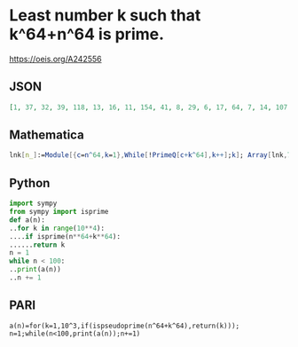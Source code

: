 # Least number k such that k^64\+n^64 is prime\.
https://oeis.org/A242556
## JSON
```JSON
[1, 37, 32, 39, 118, 13, 16, 11, 154, 41, 8, 29, 6, 17, 64, 7, 14, 107, 66, 63, 58, 87, 38, 397, 282, 69, 32, 129, 12, 67, 210, 3, 200, 227, 82, 55, 2, 7, 4, 541, 10, 103, 64, 167, 286, 71, 60, 593, 6, 459, 14, 3, 2, 91, 4, 81, 98, 21, 164, 47, 36, 51, 10, 15, 84, 19, 30]
```
## Mathematica
```Mathematica
lnk[n_]:=Module[{c=n^64,k=1},While[!PrimeQ[c+k^64],k++];k]; Array[lnk,70] (* _Harvey P. Dale_, Oct 21 2017 *)
```
## Python
```Python
import sympy
from sympy import isprime
def a(n):
..for k in range(10**4):
....if isprime(n**64+k**64):
......return k
n = 1
while n < 100:
..print(a(n))
..n += 1
```
## PARI
```PARI
a(n)=for(k=1,10^3,if(ispseudoprime(n^64+k^64),return(k)));
n=1;while(n<100,print(a(n));n+=1)
```
